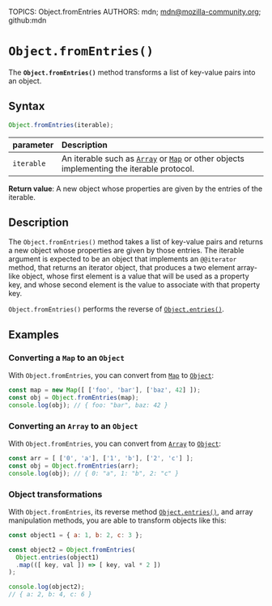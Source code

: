 TOPICS: Object.fromEntries
AUTHORS: mdn; mdn@mozilla-community.org; github:mdn

# `Object.fromEntries()`

The **`Object.fromEntries()`** method transforms a list of key-value pairs into an object.

## Syntax

```javascript
Object.fromEntries(iterable);
```

| parameter | Description |
| :-- | :-- |
| `iterable` | An iterable such as [`Array`](/en/webfrontend/Array) or [`Map`](/en/webfrontend/Map) or other objects implementing the iterable protocol. |

**Return value**: A new object whose properties are given by the entries of the iterable.

## Description

The `Object.fromEntries()` method takes a list of key-value pairs and returns a new object whose
properties are given by those entries. The iterable argument is expected to be an object that
implements an `@@iterator` method, that returns an iterator object, that produces a two element
array-like object, whose first element is a value that will be used as a property key, and whose
second element is the value to associate with that property key.

`Object.fromEntries()` performs the reverse of [`Object.entries()`](/en/webfrontend/Object.entries).

## Examples

### Converting a `Map` to an `Object`

With `Object.fromEntries`, you can convert from [`Map`](/en/webfrontend/Map) to [`Object`](/en/webfrontend/Object):

```javascript
const map = new Map([ ['foo', 'bar'], ['baz', 42] ]);
const obj = Object.fromEntries(map);
console.log(obj); // { foo: "bar", baz: 42 }
```

### Converting an `Array` to an `Object`

With `Object.fromEntries`, you can convert from [`Array`](/en/webfrontend/Array) to [`Object`](/en/webfrontend/Object):

```javascript
const arr = [ ['0', 'a'], ['1', 'b'], ['2', 'c'] ];
const obj = Object.fromEntries(arr);
console.log(obj); // { 0: "a", 1: "b", 2: "c" }
```

### Object transformations

With `Object.fromEntries`, its reverse method [`Object.entries()`](/en/webfrontend/Object.entries),
and array manipulation methods, you are able to transform objects like this:

```javascript
const object1 = { a: 1, b: 2, c: 3 };

const object2 = Object.fromEntries(
  Object.entries(object1)
  .map(([ key, val ]) => [ key, val * 2 ])
);

console.log(object2);
// { a: 2, b: 4, c: 6 }
```
